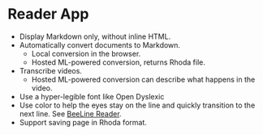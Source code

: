# Reader App

- Display Markdown only, without inline HTML.
- Automatically convert documents to Markdown.
    - Local conversion in the browser.
    - Hosted ML-powered conversion, returns Rhoda file.
- Transcribe videos.
    - Hosted ML-powered conversion can describe what happens in the video.
- Use a hyper-legible font like Open Dyslexic
- Use color to help the eyes stay on the line and quickly transition to the next line.
  See [BeeLine Reader](https://en.wikipedia.org/wiki/BeeLine_Reader).
- Support saving page in Rhoda format.
